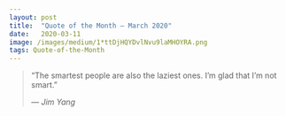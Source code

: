 ```yaml
---
layout:	post
title:	"Quote of the Month — March 2020"
date:	2020-03-11
image: /images/medium/1*ttDjHQYDvlNvu9laMHOYRA.png
tags: Quote-of-the-Month
---
```


> “The smartest people are also the laziest ones. I’m glad that I’m not smart.”
> 
> — *Jim Yang* 